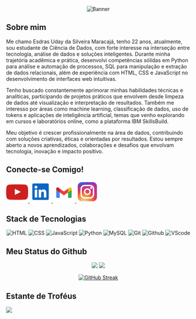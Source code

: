 
<p align="center">
  <img src="assets/Banner.gif" alt="Banner" width="800"/>
</p>

## Sobre mim
Me chamo Esdras Uday da Silveira Maracajá, tenho 22 anos, atualmente, sou estudante de Ciência de Dados, com forte interesse na interseção entre tecnologia, análise de dados e soluções inteligentes. Durante minha trajetória acadêmica e prática, desenvolvi competências sólidas em Python para análise e automação de processos, SQL para manipulação e extração de dados relacionais, além de experiência com HTML, CSS e JavaScript no desenvolvimento de interfaces web intuitivas.

Tenho buscado constantemente aprimorar minhas habilidades técnicas e analíticas, participando de projetos práticos que envolvem desde limpeza de dados até visualização e interpretação de resultados. Também me interesso por áreas como machine learning, classificação de dados, uso de tokens e aplicações de inteligência artificial, temas que venho explorando em cursos e laboratórios online, como a plataforma IBM SkillsBuild.

Meu objetivo é crescer profissionalmente na área de dados, contribuindo com soluções criativas, éticas e orientadas por resultados. Estou sempre aberto a novos aprendizados, colaborações e desafios que envolvam tecnologia, inovação e impacto positivo.

## Conecte-se Comigo!

<p align="left">
  <a href="https://www.youtube.com/" target="_blank">
    <img src="assets/youtube.svg" alt="Youtube" height="60px" width="60px"/>
  </a>
  <a href="https://www.linkedin.com/in/esdras-uday-1a6a1227a" target="_blank">
    <img src="assets/linkedin.svg" alt="Youtube" height="60px" width="60px"/>
  </a>
  <a href="mailto:esdrasuday1@gmail.com" target="_blank" rel="noopener noreferrer">
    <img src="assets/gmail.svg" alt="Gmail" height="55px" width="60px"/>
  <a/>
  <a href="https://www.instagram.com/esdras_uday/" target="_blank">
    <img src="assets/instagram.svg" alt="Gmail" height="60px" width="60px"/>
  <a/>
</p>

## Stack de Tecnologias

<p align="center">
  <img src="https://cdn.jsdelivr.net/gh/devicons/devicon@latest/icons/html5/html5-plain-wordmark.svg" alt="HTML" height="60px"/>
  <img src="https://cdn.jsdelivr.net/gh/devicons/devicon@latest/icons/css3/css3-plain-wordmark.svg" alt="CSS" height="60px"/>
  <img src="https://cdn.jsdelivr.net/gh/devicons/devicon@latest/icons/javascript/javascript-plain.svg" alt="JavaScript" height="60px"/>
  <img src="https://cdn.jsdelivr.net/gh/devicons/devicon/icons/python/python-original.svg" alt="Python" height="60 px"/>
  <img src="https://cdn.jsdelivr.net/gh/devicons/devicon@latest/icons/mysql/mysql-original.svg" alt="MySQL" height="60 px"/>
  <img src="https://cdn.jsdelivr.net/gh/devicons/devicon@latest/icons/git/git-original.svg" alt="Git" height="60px"/>
  <img src="https://cdn.jsdelivr.net/gh/devicons/devicon@latest/icons/github/github-original.svg" alt="Github" height="60px"/>
  <img src="https://cdn.jsdelivr.net/gh/devicons/devicon@latest/icons/vscode/vscode-original.svg" alt="VScode" height="60px"/>
</p>



## Meu Status do Github

<p align="center">
  <img src="https://github-readme-stats.vercel.app/api?username=EsdrasUday&show_icons=true&theme=dark&locale=pt-br" width="420"/>
  <img src="https://github-readme-stats.vercel.app/api/top-langs/?username=EsdrasUday&layout=compact&theme=dark&locale=pt-br" width="320"/>
</p>

<p align="center">
  <a href="https://git.io/streak-stats"><img src="https://streak-stats.demolab.com?user=EsdrasUday&theme=dark&locale=pt_BR&mode=weekly" alt="GitHub Streak" /></a>
</p>


## Estante de Troféus

<p align="left">
  <img src="https://github-profile-trophy.vercel.app/?username=EsdrasUday&no-frame=true&theme=aura&rank=?,-?&row=1"/>
</p>
